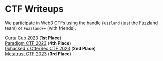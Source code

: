 # CTF Writeups

We participate in Web3 CTFs using the handle `Fuzzland` (just the Fuzzland team) or `Fuzzland++` (with friends). 

[Curta Cup 2023](https://www.youtube.com/watch?v=9aiABoKltG4) (**1st Place**)  
[Paradigm CTF 2023](https://github.com/fuzzland/writeup/blob/master/paradigm.md) (**4th Place**)  
[0xhacked x OtterSec CTF 2023](/) (**2nd Place**)  
[Metatrust CTF 2023](/) (**3rd Place**)  

